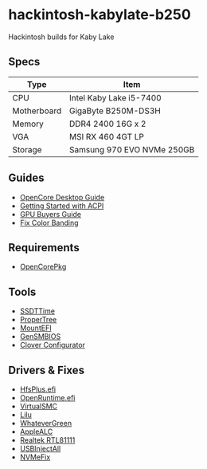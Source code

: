 # hackintosh-kabylate-b250
Hackintosh builds for Kaby Lake

## Specs

| Type        | Item                       |
| ----------- | -------------------------- |
| CPU         | Intel Kaby Lake i5-7400    |
| Motherboard | GigaByte B250M-DS3H        |
| Memory      | DDR4 2400 16G x 2          |
| VGA         | MSI RX 460 4GT LP          |
| Storage     | Samsung 970 EVO NVMe 250GB |


## Guides

- [OpenCore Desktop Guide](https://dortania.github.io/OpenCore-Desktop-Guide/)
- [Getting Started with ACPI](https://dortania.github.io/Getting-Started-With-ACPI/)
- [GPU Buyers Guide](https://dortania.github.io/GPU-Buyers-Guide/)
- [Fix Color Banding](https://gist.github.com/ejdyksen/8302862)


## Requirements

- [OpenCorePkg](https://github.com/acidanthera/OpenCorePkg/releases)


## Tools

- [SSDTTime](https://github.com/corpnewt/SSDTTime)
- [ProperTree](https://github.com/corpnewt/ProperTree)
- [MountEFI](https://github.com/corpnewt/MountEFI)
- [GenSMBIOS](https://github.com/corpnewt/GenSMBIOS)
- [Clover Configurator](https://mackie100projects.altervista.org/download-clover-configurator/)

## Drivers & Fixes

- [HfsPlus.efi](https://github.com/acidanthera/OcBinaryData/blob/master/Drivers/HfsPlus.efi)
- [OpenRuntime.efi](https://github.com/acidanthera/OpenCorePkg/releases)
- [VirtualSMC](https://github.com/acidanthera/VirtualSMC/releases)
- [Lilu](https://github.com/vit9696/Lilu/releases)
- [WhateverGreen](https://github.com/acidanthera/WhateverGreen/releases)
- [AppleALC](https://github.com/vit9696/AppleALC/releases)
- [Realtek RTL81111](https://github.com/Mieze/RTL8111_driver_for_OS_X/releases)
- [USBInjectAll](https://bitbucket.org/RehabMan/os-x-usb-inject-all/downloads/)
- [NVMeFix](https://github.com/acidanthera/NVMeFix/releases)
